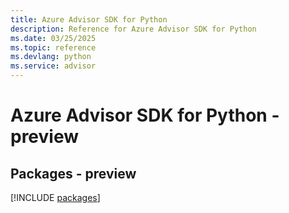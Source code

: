 ```yaml
---
title: Azure Advisor SDK for Python
description: Reference for Azure Advisor SDK for Python
ms.date: 03/25/2025
ms.topic: reference
ms.devlang: python
ms.service: advisor
---
```

# Azure Advisor SDK for Python - preview
## Packages - preview
[!INCLUDE [packages](advisor-index.md)]